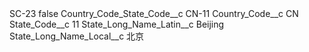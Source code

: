 <?xml version="1.0" encoding="UTF-8"?>
<CustomMetadata xmlns="http://soap.sforce.com/2006/04/metadata" xmlns:xsi="http://www.w3.org/2001/XMLSchema-instance" xmlns:xsd="http://www.w3.org/2001/XMLSchema">
    <label>SC-23</label>
    <protected>false</protected>
    <values>
        <field>Country_Code_State_Code__c</field>
        <value xsi:type="xsd:string">CN-11</value>
    </values>
    <values>
        <field>Country_Code__c</field>
        <value xsi:type="xsd:string">CN</value>
    </values>
    <values>
        <field>State_Code__c</field>
        <value xsi:type="xsd:string">11</value>
    </values>
    <values>
        <field>State_Long_Name_Latin__c</field>
        <value xsi:type="xsd:string">Beijing</value>
    </values>
    <values>
        <field>State_Long_Name_Local__c</field>
        <value xsi:type="xsd:string">北京</value>
    </values>
</CustomMetadata>
